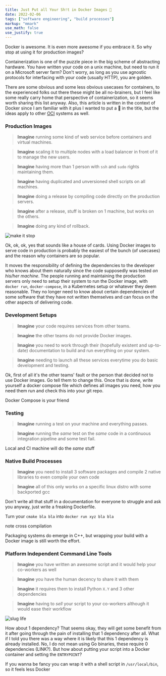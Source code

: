 ```yaml
---
title: Just Put all Your Sh!t in Docker Images 🐋
date: 2022-02-06
tags: ["software engineering", "build processes"]
markup: "mmark"
use_math: false
use_justify: true
---
```


Docker is awesome. It is even more awesome if you embrace it. So why stop at using it for production images?

<!--more-->


Containerization is one of the puzzle piece in the big scheme of abstracting hardware. You have written your code on a unix machine, but need to run it on a Microsoft server farm? Don't worry, as long as you use agnostic protocols for interfacing with your code (usually HTTP), you are golden.

There are some obvious and some less obvious usecases for containers, to the experienced folks out there these might be all no-brainers, but I feel like some really carry home that perspective of containerization, so it seems worth sharing this list anyway. Also, this article is written in the context of Docker since I am familiar with it plus I wanted to put a 🐋 in the title, but the ideas apply to other [OCI](https://opencontainers.org/) systems as well.



### Production Images

> **Imagine** running some kind of web service before containers and virtual machines.

> **Imagine** scaling it to multiple nodes with a load balancer in front of it to manage the new users.

> **Imagine** having more than 1 person with `ssh` and `sudo` rights maintaining them.

> **Imagine** having duplicated and unversioned shell scripts on all machines.

> **Imagine** doing a release by compiling code directly on the production servers.

> **Imagine** after a release, stuff is broken on 1 machine, but works on the others.

> **Imagine** doing any kind of rollback.


![make it stop](https://www.meme-arsenal.com/memes/407c34ee2ace7621d4b816cea92e6078.jpg)


Ok, ok, ok, yes that sounds like a house of cards. Using Docker images to serve code in production is probably the easiest of the bunch (of usecases) and the reason why containers are so popular.

It moves the responsibility of defining the dependencies to the developer who knows about them naturally since the code supposedly was tested _on his/her machine_. The people running and maintaining the production servers only need to setup their system to run the Docker image, with `docker run`, `docker-compose`, in a Kubernetes setup or whatever they deem reasonable. They no longer need to know about certain dependencies of some software that they have not written themselves and can focus on the other aspects of delivering code.



### Development Setups

> **Imagine** your code requires services from other teams.

> **Imagine** the other teams do not provide Docker images.

> **Imagine** you need to work through their (hopefully existent and up-to-date) documentation to build and run everything on your system.

> **Imagine** needing to launch all these services everytime you do basic development and testing.


Ok, first of all it's the other teams' fault or the person that decided not to use Docker images. Go tell them to change this. Once that is done, write yourself a docker compose file which defines all images you need, how you need them run and check this into your git repo.


Docker Compose is your friend



### Testing

> **Imagine** running a test on your machine and everything passes.

> **Imagine** running the _same_ test on the _same_ code in a continuous integration pipeline and some test fail.


Local and CI machine will do the _same_ stuff


### Native Build Processes

> **Imagine** you need to install 3 software packages and compile 2 native libraries to even compile your own code

> **Imagine** all of this only works on a specific linux distro with some backported gcc

Don't write all that stuff in a documentation for everyone to struggle and ask you anyway, just write a freaking Dockerfile.

Turn your `cmake bla bla` into `docker run xyz bla bla`

note cross compilation

Packaging systems do emerge in C++, but wrapping your build with a Docker image is still worth the effort.


### Platform Independent Command Line Tools

> **Imagine** you have written an awesome script and it would help your co-workers as well

> **Imagine** you have the human decency to share it with them

> **Imagine** it requires them to install Python `X.Y` and 3 other dependencies

> **Imagine** having to _sell_ your script to your co-workers although it would ease their workflow


![slug life](https://i.chzbgr.com/full/9190240512/h3F011B10/snail-meme-slug-ididnt-choose-the-slug-life-the-slug-life-chose-me)


How about 1 dependency? That seems okay, they will get some benefit from it after going through the pain of installing that 1 dependency after all. What if I told you there was a way where it is likely that this 1 dependency is already installed. No, I do not mean using Go binaries, these require 0 dependencies (LINK?). But how about putting your script into a Docker container and setting the `ENTRYPOINT`?

If you wanna be fancy you can wrap it with a shell script in `/usr/local/bin`, so it feels less Docker


